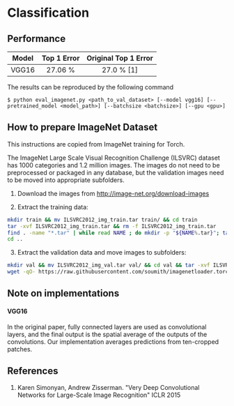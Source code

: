 # Classification

## Performance

| Model | Top 1 Error | Original Top 1 Error |
|:-:|:-:|:-:|
| VGG16 | 27.06 % | 27.0 % [1] |

The results can be reproduced by the following command

```
$ python eval_imagenet.py <path_to_val_dataset> [--model vgg16] [--pretrained_model <model_path>] [--batchsize <batchsize>] [--gpu <gpu>]
```


## How to prepare ImageNet Dataset

This instructions are copied from ImageNet training for Torch.

The ImageNet Large Scale Visual Recognition Challenge (ILSVRC) dataset has 1000 categories and 1.2 million images. The images do not need to be preprocessed or packaged in any database, but the validation images need to be moved into appropriate subfolders.

1. Download the images from http://image-net.org/download-images

2. Extract the training data:
  ```bash
  mkdir train && mv ILSVRC2012_img_train.tar train/ && cd train
  tar -xvf ILSVRC2012_img_train.tar && rm -f ILSVRC2012_img_train.tar
  find . -name "*.tar" | while read NAME ; do mkdir -p "${NAME%.tar}"; tar -xvf "${NAME}" -C "${NAME%.tar}"; rm -f "${NAME}"; done
  cd ..
  ```

3. Extract the validation data and move images to subfolders:
  ```bash
  mkdir val && mv ILSVRC2012_img_val.tar val/ && cd val && tar -xvf ILSVRC2012_img_val.tar
  wget -qO- https://raw.githubusercontent.com/soumith/imagenetloader.torch/master/valprep.sh | bash
  ```

## Note on implementations

#### VGG16

In the original paper, fully connected layers are used as convolutional layers, and the final output is the spatial average of the outputs of the convolutions.
Our implementation averages predictions from ten-cropped patches.


## References

1. Karen Simonyan, Andrew Zisserman. "Very Deep Convolutional Networks for Large-Scale Image Recognition" ICLR 2015
